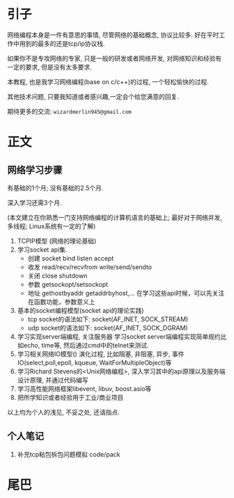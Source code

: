 # 引子

网络编程本身是一件有意思的事情, 尽管网络的基础概念, 协议比较多. 好在平时工作中用到的最多的还是tcp/ip协议栈.

如果你不是专攻网络的专家, 只是一般的研发或者网络开发, 对网络知识和经验有一定的要求, 但是没有太多要求.

本教程, 也是我学习网络编程(base on c/c++)的过程, 一个轻松愉快的过程.



其他技术问题, 只要我知道或者感兴趣,一定会个给您满意的回复.
  
期待更多的交流: `wizardmerlin945@gmail.com`





# 正文


## 网络学习步骤

有基础的1个月; 没有基础的2.5个月. 

深入学习还需3个月.

(本文建立在你熟悉一门支持网络编程的计算机语言的基础上; 最好对于网络并发,多线程; Linux系统有一定的了解)

1. TCPIP模型 (网络的理论基础)
2. 学习socket api集.
   * 创建 socket bind listen accept
   * 收发 read/recv/recvfrom write/send/sendto
   * 关闭 close shutdown
   * 参数 getsockopt/setsockopt
   * 地址 gethostbyaddr getaddrbyhost,...
在学习这些api时候，可以先关注在函数功能，参数意义上
3. 基本的socket编程模型(socket api的理论实践)
   * tcp socket的语法如下: socket(AF_INET, SOCK_STREAM)
   * udp socket的语法如下: socket(AF_INET, SOCK_DGRAM)
4. 学习实现server端编程, 关注服务器
学习socket server端编程实现简单规约比如echo, time等, 然后通过cmd中的telnet来测试.
5. 学习相关网络IO模型()
演化过程, 比如阻塞, 非阻塞, 异步, 事件IO(select,poll,epoll, kqueue, WaitForMultipleObject)等
6. 学习Richard Stevens的<Unix网络编程>, 深入学习其中的api原理以及服务端设计原理, 并通过代码编写
7. 学习高性能网络框架libevent, libuv, boost.asio等
8. 把所学知识或者经验用于工业/商业项目


以上均为个人的浅见, 不妥之处, 还请指点.




## 个人笔记

1. 补充tcp粘包拆包问题模拟 code/pack



# 尾巴

